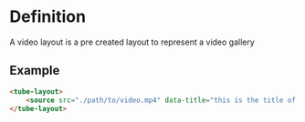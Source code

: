 
# Definition
A video layout is a pre created layout to represent a video gallery



## Example
```html
<tube-layout>
    <source src="./path/to/video.mp4" data-title="this is the title of the video" data-author="Author of the video" data-description="video description">
</tube-layout>

```